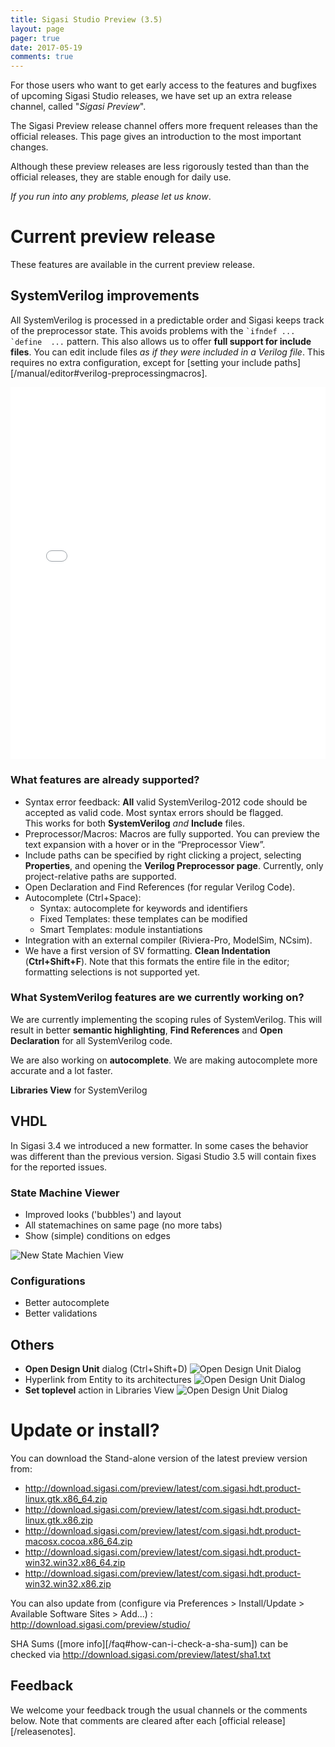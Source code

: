 ```yaml
---
title: Sigasi Studio Preview (3.5)
layout: page
pager: true
date: 2017-05-19
comments: true
---
```


For those users who want to get early access to the features and bugfixes of upcoming Sigasi Studio releases, we have set up an extra release channel, called "_Sigasi Preview_".

The Sigasi Preview release channel offers more frequent releases than the official releases. This page gives an introduction to the most important changes.

Although these preview releases are less rigorously tested than than the official releases, they are stable enough for daily use.
 
_If you run into any problems, please let us know_.

# Current preview release

These features are available in the current preview release.

## SystemVerilog improvements

All SystemVerilog is processed in a predictable order and Sigasi keeps track of the preprocessor state. This avoids problems with the ``` `ifndef ... `define  ... ``` pattern. This also allows us to offer **full support for include files**. You can edit include files _as if they were included in a Verilog file_. This requires no extra configuration, except for [setting your include paths][/manual/editor#verilog-preprocessingmacros].

<div class="wistia_responsive_padding" style="padding:118.13% 0 0 0;position:relative;"><div class="wistia_responsive_wrapper" style="height:100%;left:0;position:absolute;top:0;width:100%;"><iframe src="//fast.wistia.net/embed/iframe/wu2qqrjhu0?videoFoam=true" title="Wistia video player" allowtransparency="true" frameborder="0" scrolling="no" class="wistia_embed" name="wistia_embed" allowfullscreen mozallowfullscreen webkitallowfullscreen oallowfullscreen msallowfullscreen width="100%" height="100%"></iframe></div></div>
<script src="//fast.wistia.net/assets/external/E-v1.js" async></script>

### What features are already supported?
* Syntax error feedback: **All** valid SystemVerilog-2012 code should be accepted as valid code. Most syntax errors should be flagged.  
   This works for both **SystemVerilog** _and_ **Include** files.
* Preprocessor/Macros: Macros are fully supported. You can preview the text expansion with a hover or in the “Preprocessor View”.
* Include paths can be specified by right clicking a project, selecting **Properties**, and opening the **Verilog Preprocessor page**. Currently, only project-relative paths are supported.
* Open Declaration and Find References (for regular Verilog Code).
* Autocomplete (Ctrl+Space):
     * Syntax: autocomplete for keywords and identifiers
     * Fixed Templates: these templates can be modified
     * Smart Templates: module instantiations
* Integration with an external compiler (Riviera-Pro, ModelSim, NCsim).
* We have a first version of SV formatting. **Clean Indentation** (**Ctrl+Shift+F**). Note that this formats the entire file in the editor; formatting selections is not supported yet.

### What SystemVerilog features are we currently working on?

We are currently implementing the scoping rules of SystemVerilog. This will result in better **semantic highlighting**, **Find References** and **Open Declaration** for all SystemVerilog code.

We are also working on **autocomplete**. We are making autocomplete more accurate and a lot faster.

**Libraries View** for SystemVerilog

## VHDL

In Sigasi 3.4 we introduced a new formatter. In some cases the behavior was different than the previous version. Sigasi Studio 3.5 will contain fixes for the reported issues.

### State Machine Viewer

* Improved looks ('bubbles') and layout
* All statemachines on same page (no more tabs)
* Show (simple) conditions on edges

![New State Machien View](preview/new-statemachines.png)

### Configurations

* Better autocomplete
* Better validations

## Others

* **Open Design Unit** dialog (Ctrl+Shift+D)
  ![Open Design Unit Dialog](preview/open-design-unit.png)
* Hyperlink from Entity to its architectures
  ![Open Design Unit Dialog](preview/open-matching-architecture.png)
* **Set toplevel** action in Libraries View
 ![Open Design Unit Dialog](preview/libraries-view-set-toplevel.png)

# Update or install?

You can download the Stand-alone version of the latest preview version from:

* <http://download.sigasi.com/preview/latest/com.sigasi.hdt.product-linux.gtk.x86_64.zip>
* <http://download.sigasi.com/preview/latest/com.sigasi.hdt.product-linux.gtk.x86.zip>
* <http://download.sigasi.com/preview/latest/com.sigasi.hdt.product-macosx.cocoa.x86_64.zip>
* <http://download.sigasi.com/preview/latest/com.sigasi.hdt.product-win32.win32.x86_64.zip>
* <http://download.sigasi.com/preview/latest/com.sigasi.hdt.product-win32.win32.x86.zip>

You can also update from (configure via Preferences > Install/Update > Available Software Sites > Add...) :
  http://download.sigasi.com/preview/studio/

SHA Sums ([more info][/faq#how-can-i-check-a-sha-sum]) can be checked via <http://download.sigasi.com/preview/latest/sha1.txt>

## Feedback

We welcome your feedback trough the usual channels or the comments below. Note that comments are cleared after each [official release][/releasenotes].

